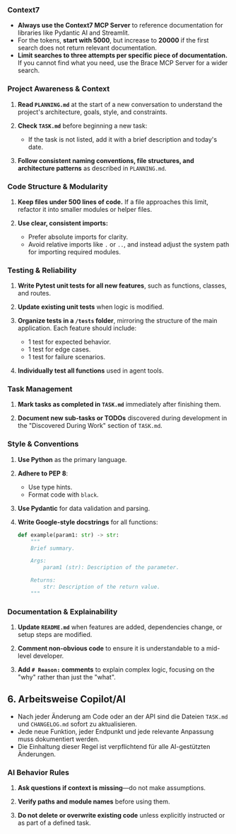 ### Context7

- **Always use the Context7 MCP Server** to reference documentation for libraries like Pydantic AI and Streamlit.
- For the tokens, **start with 5000**, but increase to **20000** if the first search does not return relevant documentation.
- **Limit searches to three attempts per specific piece of documentation.** If you cannot find what you need, use the Brace MCP Server for a wider search.

### Project Awareness & Context

1. **Read `PLANNING.md`** at the start of a new conversation to understand the project's architecture, goals, style, and constraints.

2. **Check `TASK.md`** before beginning a new task:
   - If the task is not listed, add it with a brief description and today's date.

3. **Follow consistent naming conventions, file structures, and architecture patterns** as described in `PLANNING.md`.

### Code Structure & Modularity

1. **Keep files under 500 lines of code.** If a file approaches this limit, refactor it into smaller modules or helper files.

2. **Use clear, consistent imports:**
   - Prefer absolute imports for clarity.
   - Avoid relative imports like `.` or `..`, and instead adjust the system path for importing required modules.

### Testing & Reliability

1. **Write Pytest unit tests for all new features**, such as functions, classes, and routes.

2. **Update existing unit tests** when logic is modified.

3. **Organize tests in a `/tests` folder**, mirroring the structure of the main application. Each feature should include:
   - 1 test for expected behavior.
   - 1 test for edge cases.
   - 1 test for failure scenarios.

4. **Individually test all functions** used in agent tools.

### Task Management

1. **Mark tasks as completed in `TASK.md`** immediately after finishing them.

2. **Document new sub-tasks or TODOs** discovered during development in the "Discovered During Work" section of `TASK.md`.

### Style & Conventions

1. **Use Python** as the primary language.

2. **Adhere to PEP 8**:
   - Use type hints.
   - Format code with `black`.

3. **Use Pydantic** for data validation and parsing.

4. **Write Google-style docstrings** for all functions:

    ```python
    def example(param1: str) -> str:
        """
        Brief summary.

        Args:
            param1 (str): Description of the parameter.

        Returns:
            str: Description of the return value.
        """
    ```

### Documentation & Explainability

1. **Update `README.md`** when features are added, dependencies change, or setup steps are modified.

2. **Comment non-obvious code** to ensure it is understandable to a mid-level developer.

3. **Add `# Reason:` comments** to explain complex logic, focusing on the "why" rather than just the "what".

## 6. Arbeitsweise Copilot/AI

- Nach jeder Änderung am Code oder an der API sind die Dateien `TASK.md` und `CHANGELOG.md` sofort zu aktualisieren.
- Jede neue Funktion, jeder Endpunkt und jede relevante Anpassung muss dokumentiert werden.
- Die Einhaltung dieser Regel ist verpflichtend für alle AI-gestützten Änderungen.

### AI Behavior Rules

1. **Ask questions if context is missing**—do not make assumptions.

2. **Verify paths and module names** before using them.

3. **Do not delete or overwrite existing code** unless explicitly instructed or as part of a defined task.

